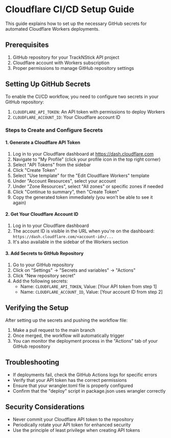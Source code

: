 # Cloudflare CI/CD Setup Guide

This guide explains how to set up the necessary GitHub secrets for automated Cloudflare Workers deployments.

## Prerequisites

1. GitHub repository for your TrackNStick API project
2. Cloudflare account with Workers subscription
3. Proper permissions to manage GitHub repository settings

## Setting Up GitHub Secrets

To enable the CI/CD workflow, you need to configure two secrets in your GitHub repository:

1. `CLOUDFLARE_API_TOKEN`: An API token with permissions to deploy Workers
2. `CLOUDFLARE_ACCOUNT_ID`: Your Cloudflare account ID

### Steps to Create and Configure Secrets

#### 1. Generate a Cloudflare API Token

1. Log in to your Cloudflare dashboard at https://dash.cloudflare.com
2. Navigate to "My Profile" (click your profile icon in the top right corner)
3. Select "API Tokens" from the sidebar
4. Click "Create Token"
5. Select "Use template" for the "Edit Cloudflare Workers" template
6. Under "Account Resources", select your account
7. Under "Zone Resources", select "All zones" or specific zones if needed
8. Click "Continue to summary", then "Create Token"
9. Copy the generated token immediately (you won't be able to see it again)

#### 2. Get Your Cloudflare Account ID

1. Log in to your Cloudflare dashboard
2. The account ID is visible in the URL when you're on the dashboard: `https://dash.cloudflare.com/<account-id>/...`
3. It's also available in the sidebar of the Workers section

#### 3. Add Secrets to GitHub Repository

1. Go to your GitHub repository
2. Click on "Settings" → "Secrets and variables" → "Actions"
3. Click "New repository secret"
4. Add the following secrets:
   - Name: `CLOUDFLARE_API_TOKEN`, Value: [Your API token from step 1]
   - Name: `CLOUDFLARE_ACCOUNT_ID`, Value: [Your account ID from step 2]

## Verifying the Setup

After setting up the secrets and pushing the workflow file:

1. Make a pull request to the main branch
2. Once merged, the workflow will automatically trigger
3. You can monitor the deployment process in the "Actions" tab of your GitHub repository

## Troubleshooting

- If deployments fail, check the GitHub Actions logs for specific errors
- Verify that your API token has the correct permissions
- Ensure that your wrangler.toml file is properly configured
- Confirm that the "deploy" script in package.json uses wrangler correctly

## Security Considerations

- Never commit your Cloudflare API token to the repository
- Periodically rotate your API token for enhanced security
- Use the principle of least privilege when creating API tokens
